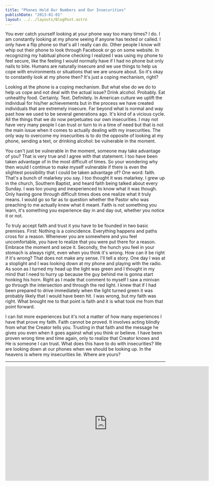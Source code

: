 ```yaml
---
title: "Phones Hold Our Numbers and Our Insecurities"
publishDate: "2013-01-01"
layout: ../../layouts/BlogPost.astro
---
```


You ever catch yourself looking at your phone way too many times? I do. I am constantly looking at my phone seeing if anyone has texted or called. I only have a flip phone so that's all I really can do. Other people I know will whip out their phone to look through Facebook or go on some website. In recognizing my habitual phone checking I realized I was using my phone to feel secure, like the feeling I would normally have if I had no phone but only nails to bite. Humans are naturally insecure and we use things to help us cope with environments or situations that we are unsure about. So it's okay to constantly look at my phone then? It's just a coping mechanism, right?

Looking at the phone is a coping mechanism. But what else do we do to help us cope and not deal with the actual issue? Drink alcohol. Probably. Eat unhealthy food. Certainly. Text. Definitely. In American culture we uplift the individual for his/her achievements but in the process we have created individuals that are extremely insecure. Far beyond what is normal and way past how we used to be several generations ago. It's kind of a vicious cycle. All the things that we do now perpetuates our own insecurities. I may not have very many people I can trust or turn to in a time of need but that is not the main issue when it comes to actually dealing with my insecurities. The only way to overcome my insecurities is to do the opposite of looking at my phone, sending a text, or drinking alcohol: be vulnerable in the moment.

You can't just be vulnerable in the moment, someone may take advantage of you? That is very true and I agree with that statement. I too have been taken advantage of in the most difficult of times. So your wondering why then would I continue to make myself vulnerable if there is even the slightest possibility that I could be taken advantage of? One word: faith. That's a bunch of malarkey you say. I too thought it was malarkey. I grew up in the church, Southern Baptist, and heard faith being talked about every Sunday. I was too young and inexperienced to know what it was though. Only having gone through difficult times does one realize what it truly means. I would go so far as to question whether the Pastor who was preaching to me actually knew what it meant. Faith is not something you learn, it's something you experience day in and day out, whether you notice it or not.

To truly accept faith and trust it you have to be founded in two basic premises. First: Nothing is a coincidence. Everything happens and paths cross for a reason. Whenever you are somewhere and you feel uncomfortable, you have to realize that you were put there for a reason. Embrace the moment and seize it. Secondly, the hunch you feel in your stomach is always right, even when you think it's wrong. How can it be right if it's wrong? That does not make any sense. I'll tell a story. One day I was at a stoplight and I was looking down at my phone and playing with the radio. As soon as I turned my head up the light was green and I thought in my mind that I need to hurry up because the guy behind me is gonna start honking his horn. Right as I made that comment to myself I saw a minivan go through the intersection and through the red light. I knew that if I had been prepared to drive immediately when the light turned green it was probably likely that I would have been hit. I was wrong, but my faith was right. What brought me to that point is faith and it is what took me from that point forward.

I can list more experiences but it's not a matter of how many experiences I have that prove my faith. Faith cannot be proved. It involves acting blindly from what the Creator tells you. Trusting in that faith and the message he gives you even when it goes against what you think or believe. I have been proven wrong time and time again, only to realize that Creator knows and He is someone I can trust. What does this have to do with insecurities? We are looking down at our phones when we should be looking up. In the heavens is where my insecurities lie. Where are yours?

---

<iframe width="640" height="360" src="http://www.youtube.com/embed/t7Xr3AsBEK4?feature=oembed&amp;wmode=opaque&amp;enablejsapi=1" frameborder="0" allowfullscreen></iframe>
